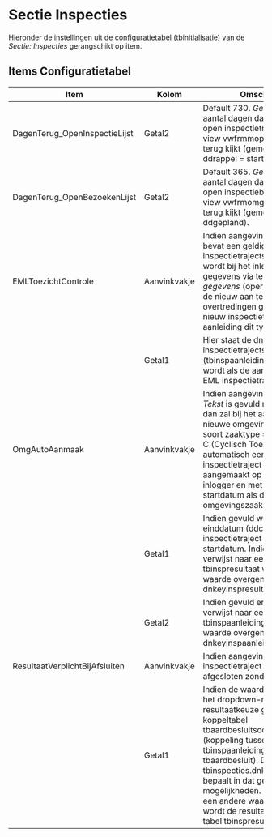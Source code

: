 # Sectie Inspecties

Hieronder de instellingen uit de [configuratietabel](/instellen_inrichten/configuratie/README.md) (tbinitialisatie) van de _Sectie: Inspecties_ gerangschikt op item.

## Items Configuratietabel

| Item                           | Kolom        | Omschrijving                                                         |
|--------------------------------|--------------|----------------------------------------------------------------------|
| DagenTerug_OpenInspectieLijst  | Getal2       | Default 730. _Getal2_ slaat op het aantal dagen dat de lijst (mijn) open inspectietrajecten (d.m.v. view vwfrmmopeninsptrajecten) terug kijkt (gemeten op de ddrappel = startdatum). |
| DagenTerug_OpenBezoekenLijst   | Getal2       | Default 365. _Getal2_ slaat op het aantal dagen dat de lijst (mijn) open inspectiebezoeken (d.m.v. view vwfrmomgorkestrator_insp) terug kijkt (gemeten op de ddgepland). |
| EMLToezichtControle            | Aanvinkvakje | Indien aangevinkt en _Getal1_ bevat een geldige inspectietrajectsoort dnkey, dan wordt bij het inlezen van EML gegevens via tegel _Inlezen EML gegevens_ (operationsportaal), de nieuw aan te maken overtredingen geplaatst onder nieuw inspectietraject met als aanleiding dit type traject. |
|                                | Getal1       | Hier staat de dnkey van de inspectietrajectsoort (tbinspaanleiding) dat gebruikt wordt als de aanleiding van het EML inspectietraject. |
| OmgAutoAanmaak                 | Aanvinkvakje | Indien aangevinkt en de kolom _Tekst_ is gevuld met T en/of C dan zal bij het aanmaken van een nieuwe omgevingszaak met soort zaaktype = T (Toezicht) of C (Cyclisch Toezicht) automatisch een nieuw inspectietraject worden aangemaakt op naam van de inlogger en met dezelfde startdatum als die van de omgevingszaak. |
|                                | Getal1       | Indien gevuld wordt sowieso de einddatum (ddcontrole) van het inspectietraject gevuld met de startdatum. Indien de waarde verwijst naar een dnkey in tbinspresultaat wordt deze waarde overgenomen in dnkeyinspresultaat. |
|                                | Getal2       | Indien gevuld en de waarde verwijst naar een dnkey in tbinspaanleiding dan wordt deze waarde overgenomen in dnkeyinspaanleiding. |
| ResultaatVerplichtBijAfsluiten | Aanvinkvakje | Indien aangevinkt kan een inspectietraject niet worden afgesloten zonder resultaat. |
|                                | Getal1       | Indien de waarde 1, dan wordt het dropdown-menu voor de resultaatkeuze gehaald uit de koppeltabel tbaardbesluitsoortinsp (koppeling tussen tbinspaanleiding en tbaardbesluit). De tbinspecties.dnkeyinspaanleiding bepaalt in dat geval de mogelijkheden. Indien _Getal1_ een andere waarde heeft, dan wordt de resultaatkeuze uit de tabel tbinspresultaat gehaald. |
